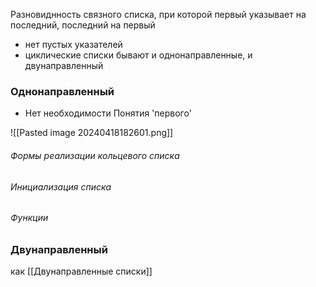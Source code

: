 Разновиднность связного списка, при которой первый указывает на последний, последний на первый


- нет пустых указателей
- циклические списки бывают и однонаправленные, и двунаправленный




### Однонаправленный

- Нет необходимости Понятия 'первого'


![[Pasted image 20240418182601.png]]

###### Формы реализации кольцевого списка

###### Инициализация списка


###### Функции 


### Двунаправленный
как [[Двунаправленные списки]]
